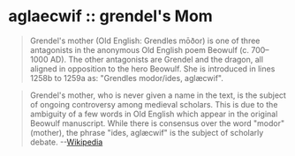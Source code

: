 # aglaecwif :: grendel's Mom

> Grendel's mother (Old English: Grendles mōðor) is one of three antagonists in the anonymous Old English poem Beowulf (c. 700–1000 AD). The other antagonists are Grendel and the dragon, all aligned in opposition to the hero Beowulf. She is introduced in lines 1258b to 1259a as: "Grendles modor/ides, aglæcwif".


> Grendel's mother, who is never given a name in the text, is the subject of ongoing controversy among medieval scholars. This is due to the ambiguity of a few words in Old English which appear in the original Beowulf manuscript. While there is consensus over the word "modor" (mother), the phrase "ides, aglæcwif" is the subject of scholarly debate. --[Wikipedia](https://en.wikipedia.org/wiki/Grendel%27s_mother)
